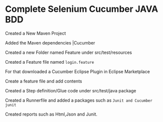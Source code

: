 # Complete Selenium Cucumber JAVA BDD

Created a New Maven Project

Added the Maven dependencies |Cucumber

Created a new Folder named Feature under src/test/resources

Created a Feature file named ```login.feature``` 

For that downloaded a Cucumber Eclipse Plugin in Eclipse Marketplace

Create a feature file and add contents

Created a Step definition/Glue code under src/test/java package

Created a Runnerfile and added a packages such as ```Junit and Cucumber junit```

Created reports such as Html,Json and Junit.

